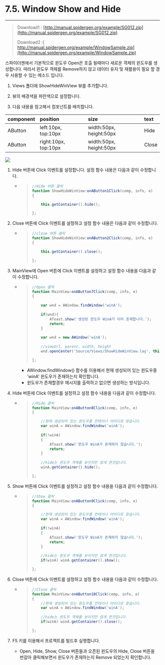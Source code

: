 # 7.5. Window Show and Hide

---

> Download1 : [http://manual.spidergen.org/example/SG012.zip](http://manual.spidergen.org/example/SG012.zip)
>
> Download2 :[ http://manual.spidergen.org/example/WindowSample.zip](http://manual.spidergen.org/example/WindowSample.zip)

스파이더젠에서 기본적으로 윈도우 Open은 호출 될때마다 새로운 객체의 윈도우를 생성합니다. 따라서 윈도우 객체를 Remove하지 않고 데이터 유지 및 재활용이 필요 할 경우 사용할 수 있는 메소드 입니다.

1. Views 폴더에 ShowHideWinView 뷰를 추가합니다.

2. 뷰의 배경색을 파란색으로 설정합니다.

3. 다음 내용을 참고해서 컴포넌트를 배치합니다.

| component | position | size | text |
| :--- | :--- | :--- | :--- |
| AButton | left:10px, top:10px | width:50px, height:50px | Hide |
| AButton | right:10px, top:10px | width:50px, height:50px | Close |

![](/assets/win-ex-015.png)

1. Hide 버튼에 Click 이벤트를 설정합니다. 설정 함수 내용은 다음과 같이 수정합니다.

   * > ```js
     > //Hide 버튼 클릭
     > function ShowHideWinView:onAButton1Click(comp, info, e)
     > {
     >
     >     this.getContainer().hide();
     >
     > };
     > ```

2. Close 버튼에 Click 이벤트를 설정하고 설정 함수 내용은 다음과 같이 수정합니다.

   * > ```js
     > //close 버튼 클릭
     > function ShowHideWinView:onAButton2Click(comp, info, e)
     > {
     >
     >     this.getContainer().close();
     >
     > };
     > ```

3. MainView에 Open 버튼에 Click 이벤트를 설정하고 설정 함수 내용을 다음과 같이 수정합니다.

   * > ```js
     > //Open 클릭
     > function MainView:onAButton7Click(comp, info, e)
     > {
     >     
     >     var wnd = AWindow.findWindow('winA');
     >     
     >     if(wnd){
     >         AToast.show('생성된 윈도우 WinA가 이미 존재합니다.');
     >         return;
     >     }
     >     
     >     var wnd = new AWindow('winA');
     >     
     >     //viewUrl, parent, width, height
     >     wnd.openCenter('Source/Views/ShowHideWinView.lay', this.getContainer(), 200, 200);
     >
     > };
     > ```

     * AWindow.findWindow\(\) 함수를 이용해서 현재 생성되어 있는 윈도우중 'winA' 윈도우가 존재하는지 확인합니다. 
     * 윈도우가 존재할경우 메시지를 출력하고 없으면 생성하는 방식입니다.

4. Hide  버튼에 Click 이벤트를 설정하고 설정 함수 내용을 다음과 같이 수정합니다.

   * > ```js
     > //Hide 클릭
     > function MainView:onAButton8Click(comp, info, e)
     > {
     >
     >     //현재 생성되어 있는 윈도우를 컨테이너 아이디로 찾습니다.
     >     var winA = AWindow.findWindow('winA');
     >     
     >     if(!winA)
     >     {
     >         AToast.show('윈도우 WinA가 존재하지 않습니다.');
     >         return;
     >     }
     >     
     >     //hide는 윈도우 객체를 보이지만 않게 한것입니다.
     >     winA.getContainer().hide();
     >
     > };
     > ```

5. Show 버튼에 Click 이벤트를 설정하고 설정 함수 내용을 다음과 같이 수정합니다.

   * > ```js
     > //Show 클릭
     > function MainView:onAButton9Click(comp, info, e)
     > {
     >
     >     //현재 생성되어 있는 윈도우를 컨테이너 아이디로 찾습니다.
     >     var winA = AWindow.findWindow('winA');
     >     
     >     if(!winA)
     >     {
     >         AToast.show('윈도우 WinA가 존재하지 않습니다.');
     >         return;
     >     }
     >     
     >     //hide는 윈도우 객체를 보이지만 않게 한것입니다.
     >     if(winA) winA.getContainer().show();
     >
     > };
     > ```

6. Close 버튼에 Click 이벤트를 설정하고 설정 함수 내용을 다음과 같이 수정합니다.

   * > ```js
     > //Close 클릭
     > function MainView:onAButton10Click(comp, info, e)
     > {
     >     //현재 생성되어 있는 윈도우를 컨테이너 아이디로 찾습니다.
     >     var winA = AWindow.findWindow('winA');
     >     
     >     //hide는 윈도우 객체를 보이지만 않게 한것입니다.
     >     if(winA) winA.getContainer().close();
     >
     > };
     > ```

7. F5 키를 이용해서 프로젝트를 빌드후 실행합니다.

   * Open, Hide, Show, Close 버튼들과 오픈된 윈도우의 Hide, Close 버튼을 번갈아 클릭해보면서 윈도우가 존재하는지 Remove 되었는지 확인합니다.



